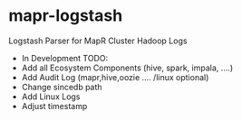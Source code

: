 mapr-logstash
=============

Logstash Parser for MapR Cluster Hadoop Logs

- In Development 
TODO:
- Add all Ecosystem Components (hive, spark, impala, ....)
- Add Audit Log (mapr,hive,oozie .... /linux optional)
- Change sincedb path
- Add Linux Logs
- Adjust timestamp
